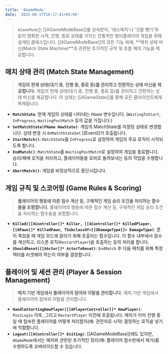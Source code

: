 ```yaml
---
title: 'AGameMode'
date: '2025-08-17T16:17:41+09:00'
---
```

> `AGameMode`는 [[AGameModeBase]]를 상속받아, '데스매치'나 '깃발 뺏기'와 같이 명확한 시작, 진행, 종료 상태를 가지는 전통적인 멀티플레이어 게임을 위해 설계된 클래스입니다. [[AGameModeBase]]의 모든 기능 위에, **매치 상태 머신(Match State Machine)**과 관련된 추가적인 규칙 및 흐름 제어 기능을 제공합니다.

## 매치 상태 관리 (Match State Management)
> **게임의 현재 상태(대기 중, 진행 중, 종료 등)를 관리하고 전환하는 상태 머신을 제공합니다.**
게임의 현재 상태(대기 중, 진행 중, 종료 등)를 관리하고 전환하는 상태 머신을 제공합니다. 이 상태는 [[AGameState]]를 통해 모든 클라이언트에게 복제됩니다.
* **`MatchState`**:
	현재 게임의 상태를 나타내는 `FName` 변수입니다. (`WaitingToStart`, `InProgress`, `WaitingPostMatch` 등의 값을 가집니다.)
* **`SetMatchState(FName NewState)`**:
	게임의 MatchState를 지정된 상태로 변경합니다. 상태 변경 시 `OnMatchStateSet` [[Event]]가 호출됩니다.
* **`StartMatch()`**:
	`MatchState`를 `InProgress`로 설정하여 게임의 주요 로직이 시작되도록 합니다.
* **`EndMatch()`**:
	`MatchState`를 `WaitingPostMatch`로 설정하여 게임을 종료합니다. 승리/패배 로직을 처리하고, 플레이어들을 로비로 돌려보내는 등의 작업을 수행합니다.
* **`AbortMatch()`**:
	게임을 비정상적으로 중단시킵니다.

## 게임 규칙 및 스코어링 (Game Rules & Scoring)
> **플레이어의 행동에 따른 점수 계산 등, 구체적인 게임 승리 조건을 처리하는 함수들을 포함합니다.**
플레이어의 행동에 따른 점수 계산 등, 구체적인 게임 승리 조건을 처리하는 함수들을 포함합니다.
* **`Killed([[AController]]* Killer, [[AController]]* KilledPlayer, [[APawn]]* KilledPawn, TSubclassOf<[[UDamageType]]> DamageType)`**:
	폰이 죽었을 때 게임 모드에 알리기 위해 호출되는 함수입니다. 이 함수 내부에서 점수를 계산하고, 리스폰 로직(`RestartPlayer`)을 호출하는 등의 처리를 합니다.
* **`ShouldReset([[AActor]]* ActorToReset)`**:
	`EndMatch` 후 다음 매치를 위해 특정 액터를 리셋해야 하는지 여부를 결정합니다.

## 플레이어 및 세션 관리 (Player & Session Management)
> **매치 기반 게임에서 플레이어의 참여와 이탈을 관리합니다.**
매치 기반 게임에서 플레이어의 참여와 이탈을 관리합니다.
* **`HandleStartingNewPlayer([[APlayerController]]* NewPlayer)`**:
	`PostLogin` 이후, 그리고 `RestartPlayer` 이전에 호출됩니다. 매치가 이미 진행 중일 때 접속한 플레이어를 어떻게 처리할지(예: 관전자로 시작) 결정하는 로직을 넣기에 적합합니다.
* **`Logout([[AController]]* Exiting)`**:
	[[AGameModeBase]]에도 있지만, `AGameMode`에서는 매치와 관련된 추가적인 정리(예: 플레이어 점수판에서 제거)를 수행하도록 오버라이드할 수 있습니다.

